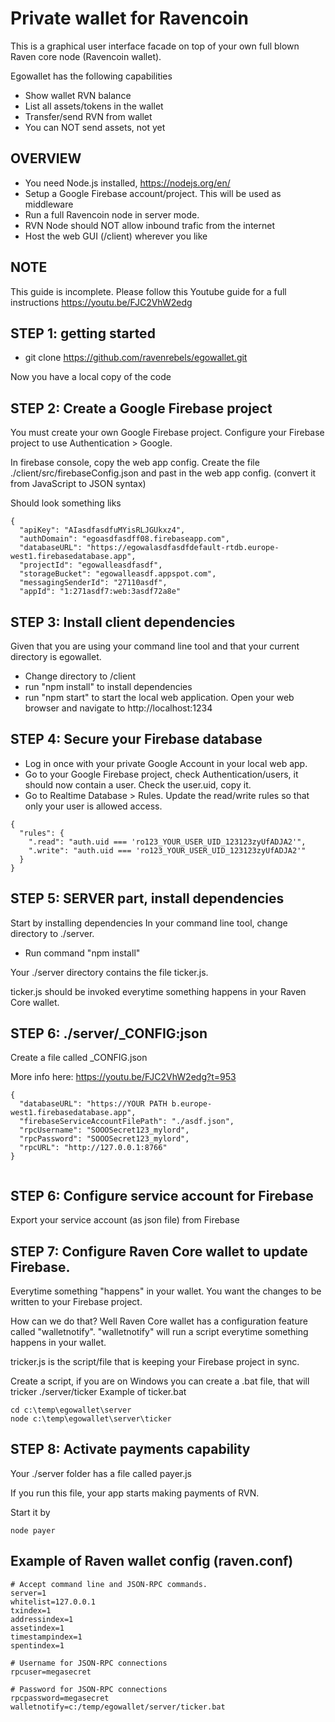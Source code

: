 # Private wallet for Ravencoin

This is a graphical user interface facade on top of your own full blown Raven core node (Ravencoin wallet).

Egowallet has the following capabilities
* Show wallet RVN balance
* List all assets/tokens in the wallet
* Transfer/send RVN from wallet
* You can NOT send assets, not yet

## OVERVIEW
- You need Node.js installed, https://nodejs.org/en/
- Setup a Google Firebase account/project. This will be used as middleware
- Run a full Ravencoin node in server mode.
- RVN Node should NOT allow inbound trafic from the internet
- Host the web GUI (/client) wherever you like

## NOTE

This guide is incomplete.
Please follow this Youtube guide for a full instructions
https://youtu.be/FJC2VhW2edg


## STEP 1: getting started

- git clone https://github.com/ravenrebels/egowallet.git

Now you have a local copy of the code

## STEP 2: Create a Google Firebase project

You must create your own Google Firebase project.
Configure your Firebase project to use Authentication > Google.

In firebase console, copy the web app config.
Create the file ./client/src/firebaseConfig.json and past in the web app config. (convert it from JavaScript to JSON syntax)

Should look something liks

```
{
  "apiKey": "AIasdfasdfuMYisRLJGUkxz4",
  "authDomain": "egoasdfasdff08.firebaseapp.com",
  "databaseURL": "https://egowalasdfasdfdefault-rtdb.europe-west1.firebasedatabase.app",
  "projectId": "egowalleasdfasdf",
  "storageBucket": "egowalleasdf.appspot.com",
  "messagingSenderId": "27110asdf",
  "appId": "1:271asdf7:web:3asdf72a8e"
```

## STEP 3: Install client dependencies

Given that you are using your command line tool and that your current directory is egowallet.

- Change directory to /client
- run "npm install" to install dependencies
- run "npm start" to start the local web application.
  Open your web browser and navigate to http://localhost:1234

## STEP 4: Secure your Firebase database

- Log in once with your private Google Account in your local web app.
- Go to your Google Firebase project, check Authentication/users, it should now contain a user. Check the user.uid, copy it.
- Go to Realtime Database > Rules. Update the read/write rules so that only your user is allowed access.

```
{
  "rules": {
    ".read": "auth.uid === 'ro123_YOUR_USER_UID_123123zyUfADJA2'",
    ".write": "auth.uid === 'ro123_YOUR_USER_UID_123123zyUfADJA2'"
  }
}
```

## STEP 5: SERVER part, install dependencies

Start by installing dependencies
In your command line tool, change directory to ./server.

- Run command "npm install"

Your ./server directory contains the file ticker.js.

ticker.js should be invoked everytime something happens in your Raven Core wallet.


## STEP 6: ./server/_CONFIG:json

Create a file called _CONFIG.json

More info here: https://youtu.be/FJC2VhW2edg?t=953
```
{
  "databaseURL": "https://YOUR PATH b.europe-west1.firebasedatabase.app",
  "firebaseServiceAccountFilePath": "./asdf.json",
  "rpcUsername": "SOOOSecret123_mylord",
  "rpcPassword": "SOOOSecret123_mylord",
  "rpcURL": "http://127.0.0.1:8766"
}


```
## STEP 6: Configure service account for Firebase 

Export your service account (as json file) from Firebase



## STEP 7: Configure Raven Core wallet to update Firebase.
Everytime something "happens" in your wallet. You want the changes to be  written to your Firebase project.

How can we do that? Well Raven Core wallet has a configuration feature called "walletnotify". "walletnotify" will run a script everytime something happens in your wallet.

tricker.js is the script/file that is keeping your Firebase project in sync.

Create a script, if you are on Windows you can create a .bat file, that will tricker ./server/ticker
Example of ticker.bat
```
cd c:\temp\egowallet\server
node c:\temp\egowallet\server\ticker

```

## STEP 8: Activate payments capability

Your ./server folder has a file called payer.js

If you run this file, your app starts making payments of RVN.

Start it by
```
node payer
```

 

## Example of Raven wallet config (raven.conf)
```
# Accept command line and JSON-RPC commands.
server=1
whitelist=127.0.0.1
txindex=1
addressindex=1
assetindex=1
timestampindex=1
spentindex=1

# Username for JSON-RPC connections
rpcuser=megasecret

# Password for JSON-RPC connections
rpcpassword=megasecret
walletnotify=c:/temp/egowallet/server/ticker.bat
```